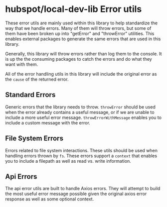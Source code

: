# hubspot/local-dev-lib Error utils

These error utils are mainly used within this library to help standardize the way that we handle errors. Many of them will throw errors, but some of them have been broken up into "getError" and "throwError" utilities. This enables external packages to generate the same errors that are used in this library.

Generally, this library will throw errors rather than log them to the console. It is up the the consuming packages to catch the errors and do what they want with them.

All of the error handling utils in this library will include the original error as the `cause` of the returned error.

## Standard Errors

Generic errors that the library needs to throw. `throwError` should be used when the error already contains a useful message, or if we are unable to include a more useful error message. `throwErrorWithMessage` enables you to include a custom message with the error.

## File System Errors

Errors related to file system interactions. These utils should be used when handling errors thrown by `fs`. These errors support a `context` that enables you to include a filepath as well as read vs. write information.

## Api Errors

The api error utils are built to handle Axios errors. They will attempt to build the most useful error message possible given the original axios error response as well as some optional context.
